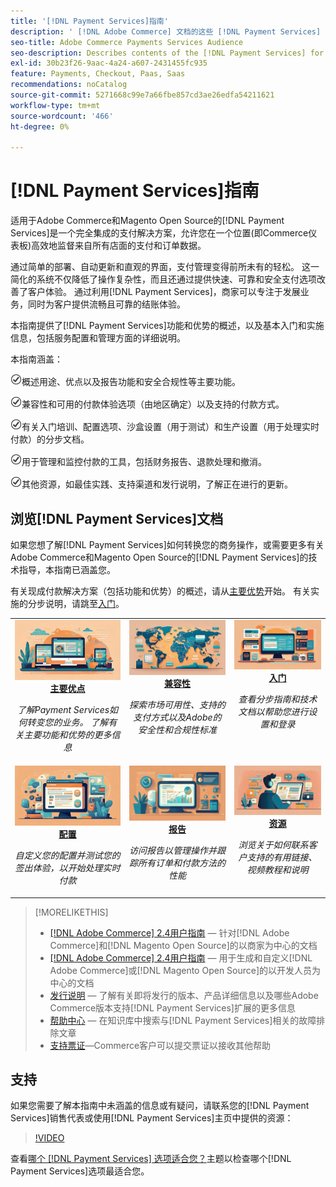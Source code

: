 ```yaml
---
title: '[!DNL Payment Services]指南'
description: ' [!DNL Adobe Commerce] 文档的这些 [!DNL Payment Services] 目标受众。'
seo-title: Adobe Commerce Payments Services Audience
seo-description: Describes contents of the [!DNL Payment Services] for Adobe Commerce documentation
exl-id: 30b23f26-9aac-4a24-a607-2431455fc935
feature: Payments, Checkout, Paas, Saas
recommendations: noCatalog
source-git-commit: 5271668c99e7a66fbe857cd3ae26edfa54211621
workflow-type: tm+mt
source-wordcount: '466'
ht-degree: 0%

---
```



# [!DNL Payment Services]指南

适用于Adobe Commerce和Magento Open Source的[!DNL Payment Services]是一个完全集成的支付解决方案，允许您在一个位置(即Commerce仪表板)高效地监督来自所有店面的支付和订单数据。

通过简单的部署、自动更新和直观的界面，支付管理变得前所未有的轻松。  这一简化的系统不仅降低了操作复杂性，而且还通过提供快速、可靠和安全支付选项改善了客户体验。 通过利用[!DNL Payment Services]，商家可以专注于发展业务，同时为客户提供流畅且可靠的结账体验。

本指南提供了[!DNL Payment Services]功能和优势的概述，以及基本入门和实施信息，包括服务配置和管理方面的详细说明。

本指南涵盖：

![检查](assets/icon-check.png)概述用途、优点以及报告功能和安全合规性等主要功能。

![支票](assets/icon-check.png)兼容性和可用的付款体验选项（由地区确定）以及支持的付款方式。

![检查](assets/icon-check.png)有关入门培训、配置选项、沙盒设置（用于测试）和生产设置（用于处理实时付款）的分步文档。

![检查](assets/icon-check.png)用于管理和监控付款的工具，包括财务报告、退款处理和撤消。

![检查](assets/icon-check.png)其他资源，如最佳实践、支持渠道和发行说明，了解正在进行的更新。

## 浏览[!DNL Payment Services]文档

如果您想了解[!DNL Payment Services]如何转换您的商务操作，或需要更多有关Adobe Commerce和Magento Open Source的[!DNL Payment Services]的技术指导，本指南已涵盖您。

有关现成付款解决方案（包括功能和优势）的概述，请从[主要优势](introduction.md)开始。 有关实施的分步说明，请跳至[入门](onboard.md)。

<table style="table-layout:fixed">
<tr style="border: 0;">
<td valign="top" style="text-align: center;">
   <div>
      <a href="introduction.md">
      <img alt="支付服务" src="assets/benefits.jpg">
      <strong >主要优点</strong>
      </a>
   </div>
   <p>
      <em>了解Payment Services如何转变您的业务。 了解有关主要功能和优势的更多信息</em>
   </p>
</td>
<td valign="top" style="text-align: center;">
   <div>
      <a href="compatibility.md">
      <img alt="支付服务" src="assets/compatibility.jpg">
      <strong>兼容性</strong>
      </a>
   </div>
   <p>
      <em>探索市场可用性、支持的支付方式以及Adobe的安全性和合规性标准</em>
   </p>
</td>
<td valign="top" style="text-align: center;">
   <div>
      <a href="onboard.md">
      <img alt="支付服务" src="assets/onboard.jpg">
      <strong>入门</strong>
      </a>
   </div>
   <p>
      <em>查看分步指南和技术文档以帮助您进行设置和登录</em>
   </p>
</td>
<tr style="border: 0;">
<td valign="top" style="text-align: center;">
   <div>
      <a href="configure-admin.md">
      <img alt="支付服务" src="assets/configuration.jpg">
      <strong>配置</strong>
      </a>
   </div>
   <p>
      <em>自定义您的配置并测试您的签出体验，以开始处理实时付款</em>
   </p>
</td>
<td valign="top" style="text-align: center;">
   <div>
      <a href="reporting.md">
      <img alt="支付服务" src="assets/reporting.jpg">
      <strong>报告</strong>
      </a>
   </div>
   <p>
      <em>访问报告以管理操作并跟踪所有订单和付款方法的性能</em>
   </p>
</td>
<td valign="top" style="text-align: center;">
   <div>
      <a href="release-notes.md">
      <img alt="支付服务" src="assets/resources.jpg">
      <strong>资源</strong>
      </a>
   </div>
   <p>
      <em>浏览关于如何联系客户支持的有用链接、视频教程和说明</em>
   </p>
</td>
</table>

>[!MORELIKETHIS]
>
> * [[!DNL Adobe Commerce] 2.4用户指南](https://experienceleague.adobe.com/docs/commerce-admin/user-guides/home.html?lang=zh-Hans) — 针对[!DNL Adobe Commerce]和[!DNL Magento Open Source]的以商家为中心的文档
> * [[!DNL Adobe Commerce] 2.4用户指南](https://experienceleague.adobe.com/docs/commerce-admin/user-guides/home.html?lang=zh-Hans) — 用于生成和自定义[!DNL Adobe Commerce]或[!DNL Magento Open Source]的以开发人员为中心的文档
> * [发行说明](release-notes.md) — 了解有关即将发行的版本、产品详细信息以及哪些Adobe Commerce版本支持[!DNL Payment Services]扩展的更多信息
> * [帮助中心](https://experienceleague.adobe.com/docs/commerce-knowledge-base/kb/overview.html?lang=zh-Hans) — 在知识库中搜索与[!DNL Payment Services]相关的故障排除文章
> * [支持票证](https://experienceleague.adobe.com/docs/commerce-knowledge-base/kb/help-center-guide/magento-help-center-user-guide.html?lang=zh-Hans#submit-ticket)—Commerce客户可以提交票证以接收其他帮助

## 支持

如果您需要了解本指南中未涵盖的信息或有疑问，请联系您的[!DNL Payment Services]销售代表或使用[!DNL Payment Services]主页中提供的资源：

>[!VIDEO](https://video.tv.adobe.com/v/3447836)

查看[哪个 [!DNL Payment Services] 选项适合您？](compatibility.md#which-payment-services-option-is-right-for-you)主题以检查哪个[!DNL Payment Services]选项最适合您。
